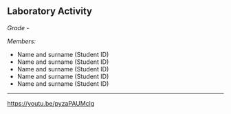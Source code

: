 ## Laboratory Activity

*Grade* -

*Members:*

- Name and surname (Student ID)
- Name and surname (Student ID)
- Name and surname (Student ID)
- Name and surname (Student ID)
- Name and surname (Student ID)

---





https://youtu.be/pyzaPAUMclg
